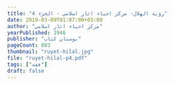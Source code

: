 ```yaml
---
title: "رؤية الهلال- مركز احياء اثار اسلامي - الجزء 4"
date: 2019-03-09T01:07:00+03:00
author: "مركز احياء اثار اسلامي"
yearPublished: 1946
publisher: "بوستان كتاب"
pageCount: 803
thumbnail: "ruyet-hilal.jpg"
file: "ruyet-hilal-p4.pdf"
tags: ["فقه"]
draft: false
---
```

